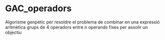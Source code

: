 # GAC_operadors
Algorisme genpètic per resoldre el problema de combinar en una expressió aritmètica grups de 4 operadors entre n operands fixes per assolir un objectiu
